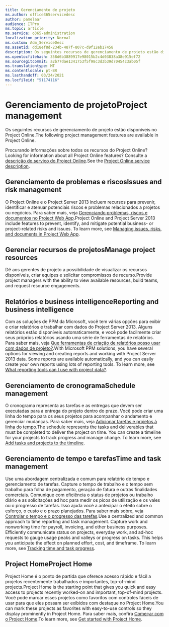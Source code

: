 ```yaml
---
title: Gerenciamento de projeto
ms.author: office365servicedesc
author: pamelaar
audience: ITPro
ms.topic: article
ms.service: o365-administration
localization_priority: Normal
ms.custom: Adm_ServiceDesc
ms.assetid: dd18ef8d-234b-487f-807c-d9f12eb17458
description: Os seguintes recursos de gerenciamento de projeto estão disponíveis no Project Online.
ms.openlocfilehash: 358d6b3889917e98015b2c4d03838a38e915ef72
ms.sourcegitcommit: a2b77dae1341753f5f98c3d3b39d70454c3ab05f
ms.translationtype: MT
ms.contentlocale: pt-BR
ms.lasthandoff: 03/24/2021
ms.locfileid: "51174116"
---
```

# <a name="project-management"></a><span data-ttu-id="c55a6-103">Gerenciamento de projeto</span><span class="sxs-lookup"><span data-stu-id="c55a6-103">Project management</span></span>

<span data-ttu-id="c55a6-104">Os seguintes recursos de gerenciamento de projeto estão disponíveis no Project Online.</span><span class="sxs-lookup"><span data-stu-id="c55a6-104">The following project management features are available in Project Online.</span></span>
  
<span data-ttu-id="c55a6-105">Procurando informações sobre todos os recursos do Project Online?</span><span class="sxs-lookup"><span data-stu-id="c55a6-105">Looking for information about all Project Online features?</span></span> <span data-ttu-id="c55a6-106">Consulte a [descrição do serviço do Project Online](project-online-service-description.md).</span><span class="sxs-lookup"><span data-stu-id="c55a6-106">See the [Project Online service description](project-online-service-description.md).</span></span>
  
## <a name="issues-and-risk-management"></a><span data-ttu-id="c55a6-107">Gerenciamento de problemas e riscos</span><span class="sxs-lookup"><span data-stu-id="c55a6-107">Issues and risk management</span></span>

<span data-ttu-id="c55a6-p102">O Project Online e o Project Server 2013 incluem recursos para prevenir, identificar e atenuar potenciais riscos e problemas relacionados a projetos ou negócios. Para saber mais, veja [Gerenciando problemas, riscos e documentos no Project Web App](/previous-versions/office/project-server-2010/hh767484(v=office.14)).</span><span class="sxs-lookup"><span data-stu-id="c55a6-p102">Project Online and Project Server 2013 include features to prevent, identify, and mitigate potential business- or project-related risks and issues. To learn more, see [Managing issues, risks, and documents in Project Web App](/previous-versions/office/project-server-2010/hh767484(v=office.14)).</span></span>
  
## <a name="manage-project-resources"></a><span data-ttu-id="c55a6-110">Gerenciar recursos de projetos</span><span class="sxs-lookup"><span data-stu-id="c55a6-110">Manage project resources</span></span>

<span data-ttu-id="c55a6-111">Dê aos gerentes de projeto a possibilidade de visualizar os recursos disponíveis, criar equipes e solicitar compromissos de recurso.</span><span class="sxs-lookup"><span data-stu-id="c55a6-111">Provide project managers with the ability to view available resources, build teams, and request resource engagements.</span></span>
  
## <a name="reporting-and-business-intelligence"></a><span data-ttu-id="c55a6-112">Relatórios e business intelligence</span><span class="sxs-lookup"><span data-stu-id="c55a6-112">Reporting and business intelligence</span></span>

<span data-ttu-id="c55a6-p103">Com as soluções de PPM da Microsoft, você tem várias opções para exibir e criar relatórios e trabalhar com dados do Project Server 2013. Alguns relatórios estão disponíveis automaticamente, e você pode facilmente criar seus próprios relatórios usando uma série de ferramentas de relatórios. Para saber mais, veja [Que ferramentas de criação de relatórios posso usar com dados de projeto?](/ProjectOnline/what-reporting-tools-can-i-use-with-project-data).</span><span class="sxs-lookup"><span data-stu-id="c55a6-p103">With Microsoft PPM solutions, you have several options for viewing and creating reports and working with Project Server 2013 data. Some reports are available automatically, and you can easily create your own reports using lots of reporting tools. To learn more, see [What reporting tools can I use with project data?](/ProjectOnline/what-reporting-tools-can-i-use-with-project-data).</span></span>
  
## <a name="schedule-management"></a><span data-ttu-id="c55a6-116">Gerenciamento de cronograma</span><span class="sxs-lookup"><span data-stu-id="c55a6-116">Schedule management</span></span>

<span data-ttu-id="c55a6-p104">O cronograma representa as tarefas e as entregas que devem ser executadas para a entrega do projeto dentro do prazo. Você pode criar uma linha do tempo para os seus projetos para acompanhar o andamento e gerenciar mudanças. Para saber mais, veja [Adicionar tarefas e projetos à linha do tempo](https://go.microsoft.com/fwlink/?LinkID=402655).</span><span class="sxs-lookup"><span data-stu-id="c55a6-p104">The schedule represents the tasks and deliverables that must be completed to deliver the project on time. You can create a timeline for your projects to track progress and manage change. To learn more, see [Add tasks and projects to the timeline](https://go.microsoft.com/fwlink/?LinkID=402655).</span></span>
  
## <a name="time-and-task-management"></a><span data-ttu-id="c55a6-120">Gerenciamento de tempo e tarefas</span><span class="sxs-lookup"><span data-stu-id="c55a6-120">Time and task management</span></span>

<span data-ttu-id="c55a6-p105">Use uma abordagem centralizada e comum para relatório de tempo e gerenciamento de tarefas. Capture o tempo de trabalho e o tempo sem trabalho para folha de pagamento, geração de fatura e outras finalidades comerciais. Comunique com eficiência o status de projetos ou trabalho diário e as solicitações ad hoc para medir os picos de utilização e os vales ou o progresso de tarefas. Isso ajuda você a antecipar o efeito sobre o esforço, o custo e o prazo planejados. Para saber mais sobre, veja [Controlar o tempo e o progresso das tarefas](https://go.microsoft.com/fwlink/p/?LinkId=271321).</span><span class="sxs-lookup"><span data-stu-id="c55a6-p105">Use a centralized and common approach to time reporting and task management. Capture work and nonworking time for payroll, invoicing, and other business purposes. Efficiently communicate status on projects, everyday work, and ad-hoc requests to gauge usage peaks and valleys or progress on tasks. This helps you anticipate the effect on planned effort, cost, and timeframe. To learn more, see [Tracking time and task progress](https://go.microsoft.com/fwlink/p/?LinkId=271321).</span></span>

## <a name="project-home"></a><span data-ttu-id="c55a6-126">Project Home</span><span class="sxs-lookup"><span data-stu-id="c55a6-126">Project Home</span></span>

<span data-ttu-id="c55a6-127">Project Home é o ponto de partida que oferece acesso rápido e fácil a projetos recentemente trabalhados e importantes, top-of-mind projects.</span><span class="sxs-lookup"><span data-stu-id="c55a6-127">Project Home is the starting point that gives you quick and easy access to projects recently worked-on and important, top-of-mind projects.</span></span> <span data-ttu-id="c55a6-128">Você pode marcar esses projetos como favoritos com controles fáceis de usar para que eles possam ser exibidos com destaque no Project Home.</span><span class="sxs-lookup"><span data-stu-id="c55a6-128">You can mark these projects as favorites with easy-to-use controls so they display prominently in Project Home.</span></span> <span data-ttu-id="c55a6-129">Para saber mais, confira [Começar com o Project Home](https://support.office.com/article/a3b38418-35e7-4df4-8e4a-ba6a4fa0562a).</span><span class="sxs-lookup"><span data-stu-id="c55a6-129">To learn more, see [Get started with Project Home](https://support.office.com/article/a3b38418-35e7-4df4-8e4a-ba6a4fa0562a).</span></span>